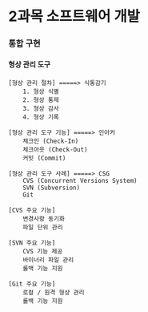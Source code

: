 2과목 소프트웨어 개발
=======================

### 통합 구현

#### 형상 관리 도구
    [형상 관리 절차] =====> 식통감기
        1. 형상 식별
        2. 형상 통제
        3. 형상 감사
        4. 형상 기록

    [형상 관리 도구 기능] =====> 인아커
        체크인 (Check-In)
        체크아웃 (Check-Out)
        커밋 (Commit)

    [형상 관리 도구 사례] =====> CSG
        CVS (Concurrent Versions System)
        SVN (Subversion)
        Git

    [CVS 주요 기능]
        변경사항 동기화
        파일 단위 관리
    
    [SVN 주요 기능]
        CVS 기능 제공
        바이너리 파일 관리
        롤백 기능 지원

    [Git 주요 기능]
        로컬 / 원격 형상 관리
        롤백 기능 지원